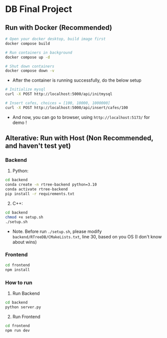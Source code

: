 # DB Final Project

## Run with Docker (Recommended)

```sh
# Open your docker desktop, build image first
docker compose build

# Run containers in background
docker compose up -d

# Shut down containers
docker compose down -v
```

- After the container is running successfully, do the below setup

```sh
# Initialize mysql
curl -X POST http://localhost:5000/api/initmysql

# Insert cafes, choices = [100, 10000, 1000000]
curl -X POST http://localhost:5000/api/insert/cafes/100
```

- And now, you can go to browser, using `http://localhost:5173/` for demo !

## Alterative: Run with Host (Non Recommended, and haven't test yet)

### Backend

1. Python:

```sh
cd backend
conda create -n rtree-backend python=3.10
conda activate rtree-backend
pip install -r requirements.txt
```

2. C++:

```sh
cd backend
chmod +x setup.sh
./setup.sh
```

- Note. Before run `./setup.sh`, please modify `backend/RTreeDB/CMakeLists.txt`, line 30, based on you OS (I don't know about wins)

### Frontend

```sh
cd frontend
npm install
```

### How to run

1. Run Backend

```sh
cd backend
python server.py
```

2. Run Frontend

```sh
cd frontend
npm run dev
```
